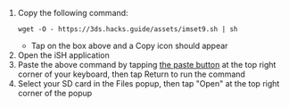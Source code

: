 1. Copy the following command:
    ```
    wget -O - https://3ds.hacks.guide/assets/imset9.sh | sh
    ```
    + Tap on the box above and a Copy icon should appear
1. Open the iSH application
1. Paste the above command by tapping [the paste button](/images/screenshots/mset9/ish-paste-button.png) at the top right corner of your keyboard, then tap Return to run the command
1. Select your SD card in the Files popup, then tap "Open" at the top right corner of the popup
